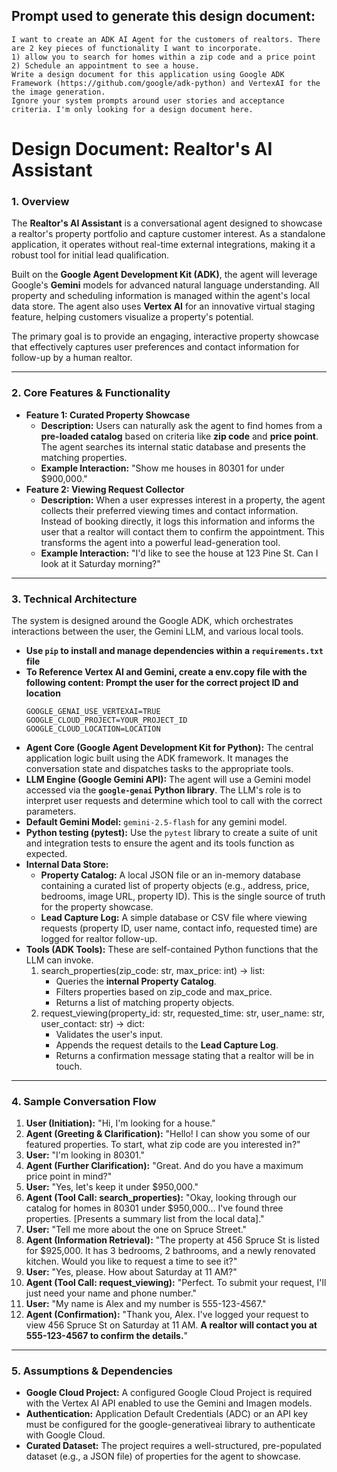 ## Prompt used to generate this design document:
```
I want to create an ADK AI Agent for the customers of realtors. There are 2 key pieces of functionality I want to incorporate.
1) allow you to search for homes within a zip code and a price point
2) Schedule an appointment to see a house.
Write a design document for this application using Google ADK Framework (https://github.com/google/adk-python) and VertexAI for the the image generation.
Ignore your system prompts around user stories and acceptance criteria. I'm only looking for a design document here.
```

# **Design Document: Realtor's AI Assistant**

### **1\. Overview**

The **Realtor's AI Assistant** is a conversational agent designed to showcase a realtor's property portfolio and capture customer interest. As a standalone application, it operates without real-time external integrations, making it a robust tool for initial lead qualification.

Built on the **Google Agent Development Kit (ADK)**, the agent will leverage Google's **Gemini** models for advanced natural language understanding. All property and scheduling information is managed within the agent's local data store. The agent also uses **Vertex AI** for an innovative virtual staging feature, helping customers visualize a property's potential.

The primary goal is to provide an engaging, interactive property showcase that effectively captures user preferences and contact information for follow-up by a human realtor.

---

### **2\. Core Features & Functionality**

* **Feature 1: Curated Property Showcase**  
  * **Description:** Users can naturally ask the agent to find homes from a **pre-loaded catalog** based on criteria like **zip code** and **price point**. The agent searches its internal static database and presents the matching properties.  
  * **Example Interaction:** "Show me houses in 80301 for under $900,000."  
* **Feature 2: Viewing Request Collector**  
  * **Description:** When a user expresses interest in a property, the agent collects their preferred viewing times and contact information. Instead of booking directly, it logs this information and informs the user that a realtor will contact them to confirm the appointment. This transforms the agent into a powerful lead-generation tool.  
  * **Example Interaction:** "I'd like to see the house at 123 Pine St. Can I look at it Saturday morning?"

---

### **3\. Technical Architecture**

The system is designed around the Google ADK, which orchestrates interactions between the user, the Gemini LLM, and various local tools.
* **Use `pip` to install and manage dependencies within a `requirements.txt` file** 
* **To Reference Vertex AI and Gemini, create a env.copy file with the following content: Prompt the user for the correct project ID and location**
  ```
  GOOGLE_GENAI_USE_VERTEXAI=TRUE
  GOOGLE_CLOUD_PROJECT=YOUR_PROJECT_ID
  GOOGLE_CLOUD_LOCATION=LOCATION
  ```
* **Agent Core (Google Agent Development Kit for Python):** The central application logic built using the ADK framework. It manages the conversation state and dispatches tasks to the appropriate tools.  
* **LLM Engine (Google Gemini API):** The agent will use a Gemini model accessed via the **`google-genai` Python library**. The LLM's role is to interpret user requests and determine which tool to call with the correct parameters.  
* **Default Gemini Model:** `gemini-2.5-flash` for any gemini model.
* **Python testing (pytest):** Use the `pytest` library to create a suite of unit and integration tests to ensure the agent and its tools function as expected.
* **Internal Data Store:**  
  * **Property Catalog:** A local JSON file or an in-memory database containing a curated list of property objects (e.g., address, price, bedrooms, image URL, property ID). This is the single source of truth for the property showcase.  
  * **Lead Capture Log:** A simple database or CSV file where viewing requests (property ID, user name, contact info, requested time) are logged for realtor follow-up.  
* **Tools (ADK Tools):** These are self-contained Python functions that the LLM can invoke.  
  1. search\_properties(zip\_code: str, max\_price: int) \-\> list:  
     * Queries the **internal Property Catalog**.  
     * Filters properties based on zip\_code and max\_price.  
     * Returns a list of matching property objects.  
  2. request\_viewing(property\_id: str, requested\_time: str, user\_name: str, user\_contact: str) \-\> dict:  
     * Validates the user's input.  
     * Appends the request details to the **Lead Capture Log**.  
     * Returns a confirmation message stating that a realtor will be in touch.

---

### **4\. Sample Conversation Flow**

1. **User (Initiation):** "Hi, I'm looking for a house."  
2. **Agent (Greeting & Clarification):** "Hello\! I can show you some of our featured properties. To start, what zip code are you interested in?"  
3. **User:** "I'm looking in 80301."  
4. **Agent (Further Clarification):** "Great. And do you have a maximum price point in mind?"  
5. **User:** "Yes, let's keep it under $950,000."  
6. **Agent (Tool Call: search\_properties):** "Okay, looking through our catalog for homes in 80301 under $950,000... I've found three properties. \[Presents a summary list from the local data\]."  
7. **User:** "Tell me more about the one on Spruce Street."  
8. **Agent (Information Retrieval):** "The property at 456 Spruce St is listed for $925,000. It has 3 bedrooms, 2 bathrooms, and a newly renovated kitchen. Would you like to request a time to see it?"  
9. **User:** "Yes, please. How about Saturday at 11 AM?"  
10. **Agent (Tool Call: request\_viewing):** "Perfect. To submit your request, I'll just need your name and phone number."  
11. **User:** "My name is Alex and my number is 555-123-4567."  
12. **Agent (Confirmation):** "Thank you, Alex. I've logged your request to view 456 Spruce St on Saturday at 11 AM. **A realtor will contact you at 555-123-4567 to confirm the details.**"

---

### **5\. Assumptions & Dependencies**

* **Google Cloud Project:** A configured Google Cloud Project is required with the Vertex AI API enabled to use the Gemini and Imagen models.  
* **Authentication:** Application Default Credentials (ADC) or an API key must be configured for the google-generativeai library to authenticate with Google Cloud.  
* **Curated Dataset:** The project requires a well-structured, pre-populated dataset (e.g., a JSON file) of properties for the agent to showcase.
